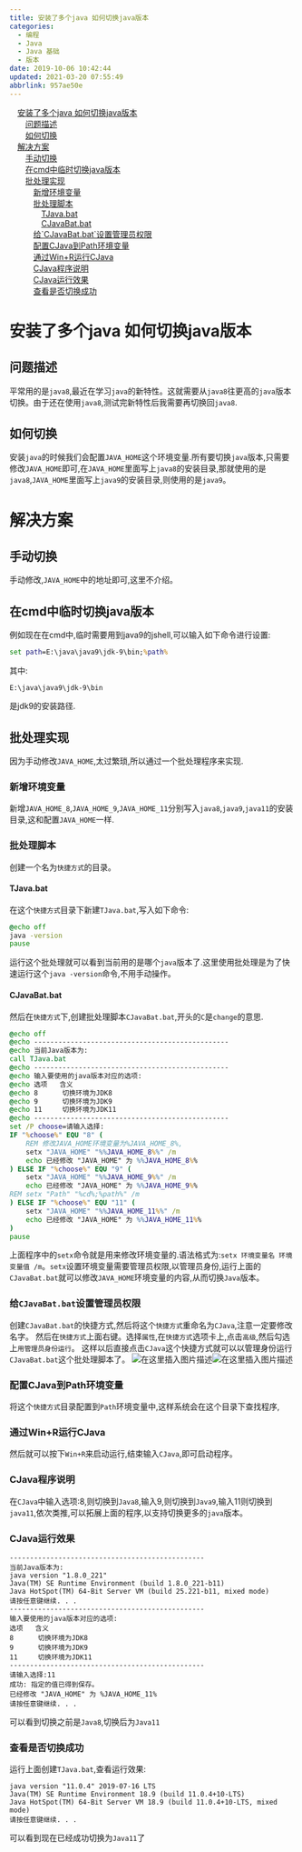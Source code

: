 ```yaml
---
title: 安装了多个java 如何切换java版本
categories: 
  - 编程
  - Java
  - Java 基础
  - 版本
date: 2019-10-06 10:42:44
updated: 2021-03-20 07:55:49
abbrlink: 957ae50e
---
```

<div id='my_toc'><a href="/blog/957ae50e/#安装了多个java-如何切换java版本" class="header_1">安装了多个java 如何切换java版本</a>&nbsp;<br><a href="/blog/957ae50e/#问题描述" class="header_2">问题描述</a>&nbsp;<br><a href="/blog/957ae50e/#如何切换" class="header_2">如何切换</a>&nbsp;<br><a href="/blog/957ae50e/#解决方案" class="header_1">解决方案</a>&nbsp;<br><a href="/blog/957ae50e/#手动切换" class="header_2">手动切换</a>&nbsp;<br><a href="/blog/957ae50e/#在cmd中临时切换java版本" class="header_2">在cmd中临时切换java版本</a>&nbsp;<br><a href="/blog/957ae50e/#批处理实现" class="header_2">批处理实现</a>&nbsp;<br><a href="/blog/957ae50e/#新增环境变量" class="header_3">新增环境变量</a>&nbsp;<br><a href="/blog/957ae50e/#批处理脚本" class="header_3">批处理脚本</a>&nbsp;<br><a href="/blog/957ae50e/#TJava-bat" class="header_4">TJava.bat</a>&nbsp;<br><a href="/blog/957ae50e/#CJavaBat-bat" class="header_4">CJavaBat.bat</a>&nbsp;<br><a href="/blog/957ae50e/#给-CJavaBat-bat-设置管理员权限" class="header_3">给`CJavaBat.bat`设置管理员权限</a>&nbsp;<br><a href="/blog/957ae50e/#配置CJava到Path环境变量" class="header_3">配置CJava到Path环境变量</a>&nbsp;<br><a href="/blog/957ae50e/#通过Win-R运行CJava" class="header_3">通过Win+R运行CJava</a>&nbsp;<br><a href="/blog/957ae50e/#CJava程序说明" class="header_3">CJava程序说明</a>&nbsp;<br><a href="/blog/957ae50e/#CJava运行效果" class="header_3">CJava运行效果</a>&nbsp;<br><a href="/blog/957ae50e/#查看是否切换成功" class="header_3">查看是否切换成功</a>&nbsp;<br></div>
<style>.header_1{margin-left: 1em;}.header_2{margin-left: 2em;}.header_3{margin-left: 3em;}.header_4{margin-left: 4em;}.header_5{margin-left: 5em;}.header_6{margin-left: 6em;}</style>
<!--more-->
<script>if (navigator.platform.search('arm')==-1){document.getElementById('my_toc').style.display = 'none';}var e,p = document.getElementsByTagName('p');while (p.length>0) {e = p[0];e.parentElement.removeChild(e);}</script>

<!--end-->
# 安装了多个java 如何切换java版本
## 问题描述
平常用的是`java8`,最近在学习`java`的新特性。这就需要从`java8`往更高的`java`版本切换。由于还在使用`java8`,测试完新特性后我需要再切换回`java8`.
## 如何切换
安装`java`的时候我们会配置`JAVA_HOME`这个环境变量.所有要切换`java`版本,只需要修改`JAVA_HOME`即可,在`JAVA_HOME`里面写上`java8`的安装目录,那就使用的是`java8`,`JAVA_HOME`里面写上`java9`的安装目录,则使用的是`java9`。
# 解决方案
## 手动切换
手动修改,`JAVA_HOME`中的地址即可,这里不介绍。
## 在cmd中临时切换java版本
例如现在在cmd中,临时需要用到java9的jshell,可以输入如下命令进行设置:
```cmd
set path=E:\java\java9\jdk-9\bin;%path%
```
其中:
```
E:\java\java9\jdk-9\bin
```
是jdk9的安装路径.

## 批处理实现
因为手动修改`JAVA_HOME`,太过繁琐,所以通过一个批处理程序来实现.
### 新增环境变量
新增`JAVA_HOME_8`,`JAVA_HOME_9`,`JAVA_HOME_11`分别写入`java8`,`java9`,`java11`的安装目录,这和配置`JAVA_HOME`一样.
### 批处理脚本
创建一个名为`快捷方式`的目录。
#### TJava.bat
在这个`快捷方式`目录下新建`TJava.bat`,写入如下命令:
```bat
@echo off
java -version
pause
```
运行这个批处理就可以看到当前用的是哪个`java`版本了.这里使用批处理是为了快速运行这个`java -version`命令,不用手动操作。
#### CJavaBat.bat
然后在`快捷方式`下,创建批处理脚本`CJavaBat.bat`,开头的`C`是`change`的意思.
```bat
@echo off
@echo ------------------------------------------------
@echo 当前Java版本为:
call TJava.bat
@echo ------------------------------------------------
@echo 输入要使用的java版本对应的选项:
@echo 选项   含义
@echo 8      切换环境为JDK8
@echo 9      切换环境为JDK9
@echo 11     切换环境为JDK11
@echo ------------------------------------------------
set /P choose=请输入选择:
IF "%choose%" EQU "8" (
    REM 修改JAVA_HOME环境变量为%JAVA_HOME_8%,
    setx "JAVA_HOME" "%%JAVA_HOME_8%%" /m
    echo 已经修改 "JAVA_HOME" 为 %%JAVA_HOME_8%%
) ELSE IF "%choose%" EQU "9" (
    setx "JAVA_HOME" "%%JAVA_HOME_9%%" /m
    echo 已经修改 "JAVA_HOME" 为 %%JAVA_HOME_9%%
REM setx "Path" "%cd%;%path%" /m
) ELSE IF "%choose%" EQU "11" (
    setx "JAVA_HOME" "%%JAVA_HOME_11%%" /m
    echo 已经修改 "JAVA_HOME" 为 %%JAVA_HOME_11%%
)
pause
```
上面程序中的`setx`命令就是用来修改环境变量的.语法格式为:`setx 环境变量名 环境变量值 /m`。`setx`设置环境变量需要管理员权限,以管理员身份,运行上面的`CJavaBat.bat`就可以修改`JAVA_HOME`环境变量的内容,从而切换`Java`版本。
### 给`CJavaBat.bat`设置管理员权限
创建`CJavaBat.bat`的快捷方式,然后将这个`快捷方式`重命名为`CJava`,注意一定要修改名字。
然后在`快捷方式`上面右键。选择`属性`,在`快捷方式`选项卡上,点击`高级`,然后勾选上`用管理员身份运行`。
这样以后直接点击`CJava`这个快捷方式就可以以管理身份运行`CJavaBat.bat`这个批处理脚本了。
![在这里插入图片描述](https://img-blog.csdnimg.cn/20191006113119847.png?x-oss-process=image/watermark,type_ZmFuZ3poZW5naGVpdGk,shadow_10,text_aHR0cHM6Ly9ibG9nLmNzZG4ubmV0L3FxXzIxODA4OTYx,size_16,color_FFFFFF,t_70)![在这里插入图片描述](https://img-blog.csdnimg.cn/20191006113329396.png?x-oss-process=image/watermark,type_ZmFuZ3poZW5naGVpdGk,shadow_10,text_aHR0cHM6Ly9ibG9nLmNzZG4ubmV0L3FxXzIxODA4OTYx,size_16,color_FFFFFF,t_70)

### 配置CJava到Path环境变量
将这个`快捷方式`目录配置到`Path`环境变量中,这样系统会在这个目录下查找程序,
### 通过Win+R运行CJava
然后就可以按下`Win+R`来启动运行,结束输入`CJava`,即可启动程序。
### CJava程序说明
在`CJava`中输入选项:8,则切换到`Java8`,输入9,则切换到`Java9`,输入11则切换到`java11`,依次类推,可以拓展上面的程序,以支持切换更多的`java`版本。
### CJava运行效果
```
------------------------------------------------
当前Java版本为:
java version "1.8.0_221"
Java(TM) SE Runtime Environment (build 1.8.0_221-b11)
Java HotSpot(TM) 64-Bit Server VM (build 25.221-b11, mixed mode)
请按任意键继续. . .
------------------------------------------------
输入要使用的java版本对应的选项:
选项   含义
8      切换环境为JDK8
9      切换环境为JDK9
11     切换环境为JDK11
------------------------------------------------
请输入选择:11
成功: 指定的值已得到保存。
已经修改 "JAVA_HOME" 为 %JAVA_HOME_11%
请按任意键继续. . .

```
可以看到切换之前是`Java8`,切换后为`Java11`
### 查看是否切换成功
运行上面创建`TJava.bat`,查看运行效果:
```
java version "11.0.4" 2019-07-16 LTS
Java(TM) SE Runtime Environment 18.9 (build 11.0.4+10-LTS)
Java HotSpot(TM) 64-Bit Server VM 18.9 (build 11.0.4+10-LTS, mixed mode)
请按任意键继续. . .
```
可以看到现在已经成功切换为`Java11`了

